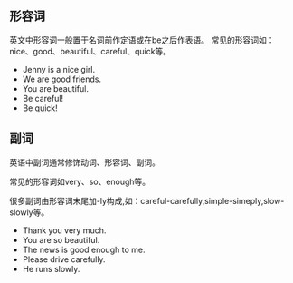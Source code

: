 ## 形容词
英文中形容词一般置于名词前作定语或在be之后作表语。
常见的形容词如：nice、good、beautiful、careful、quick等。
- Jenny is a nice girl.
- We are good friends.
- You are beautiful.
- Be careful!
- Be quick!

## 副词
英语中副词通常修饰动词、形容词、副词。

常见的形容词如very、so、enough等。

很多副词由形容词末尾加-ly构成,如：careful-carefully,simple-simeply,slow-slowly等。
- Thank you very much.
- You are so beautiful.
- The news is good enough to me.
- Please drive carefully.
- He runs slowly.